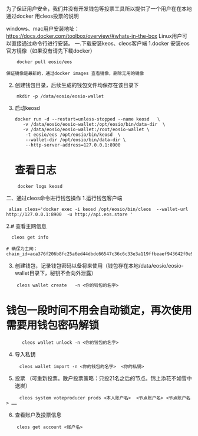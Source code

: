 为了保证用户安全，我们并没有开发钱包等投票工具所以提供了一个用户在在本地通过docker 用cleos投票的说明

windows、mac用户安装地址：https://docs.docker.com/toolbox/overview/#whats-in-the-box
Linux用户可以直接通过命令行进行安装。
一.下载安装keos、cleos客户端
1.docker 安装eos官方镜像（如果没有请先下载docker）
```
    docker pull eosio/eos
```
    保证镜像是最新的，通过docker images 查看镜像，删除无用的镜像

2. 创建钱包目录，后续生成的钱包文件均保存在该目录下
```
    mkdir -p /data/eosio/eosio-wallet
```

3. 启动keosd
   ```
   docker run -d --restart=unless-stopped --name keosd   \
      -v /data/eosio/eosio-wallet:/opt/eosio/bin/data-dir  \
      -v /data/eosio/eosio-wallet:/root/eosio-wallet \
       -t eosio/eos /opt/eosio/bin/keosd  \
       --wallet-dir /opt/eosio/bin/data-dir \
       --http-server-address=127.0.0.1:8900 
   ```
    # 查看日志
    ```
     docker logs keosd
    ```
二、通过cleos命令进行钱包操作
1.运行钱包客户端
   ```
    alias cleos='docker exec -i keosd /opt/eosio/bin/cleos  --wallet-url http://127.0.0.1:8900  -u http://api.eos.store '
   ```
2.# 查看主网信息
   ```
     cleos get info
   ```
    # 确保为主网：     chain_id=aca376f206b8fc25a6ed44dbdc66547c36c6c33e3a119ffbeaef943642f0e906
3. 创建钱包，记录钱包密码以备将来使用（钱包存在本地/data/eosio/eosio-wallet目录下，秘钥不会向外泄露）
```
    cleos wallet create   -n <你的钱包的名字>   
```
   # 钱包一段时间不用会自动锁定，再次使用需要用钱包密码解锁
```
      cleos wallet unlock -n <你的钱包的名字>
```
4. 导入私钥
```
     cleos wallet import -n <你的钱包的名字>  <你的私钥>
```
5. 投票 （可重新投票。散户投票策略：只投21名之后的节点。锦上添花不如雪中送炭）
```
     cleos system voteproducer prods <本人账户名>  <节点账户名> <节点账户名> ……
```

6. 查看账户及投票信息
```
    cleos get account <账户名> 
```


